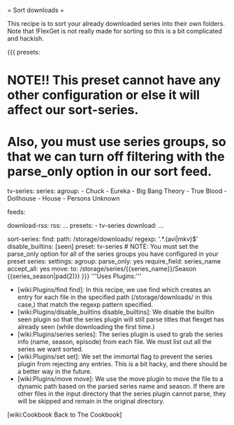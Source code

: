 = Sort downloads =

This recipe is to sort your already downloaded series into their own folders. Note that !FlexGet is not really made for sorting so this is a bit complicated and hackish.

{{{
presets:

  # NOTE!! This preset cannot have any other configuration or else it will affect our sort-series.
  # Also, you must use series groups, so that we can turn off filtering with the parse_only option in our sort feed.
  tv-series:
    series:
      agroup:
        - Chuck
        - Eureka
        - Big Bang Theory
        - True Blood
        - Dollhouse
        - House
        - Persons Unknown
  
feeds:

  download-rss:
    rss: ...
    presets:
      - tv-series
    download: ...

  sort-series:
    find:
      path: /storage/downloads/
      regexp: '.*\.(avi|mkv)$'
    disable_builtins: [seen]
    preset: tv-series
    # NOTE: You must set the parse_only option for all of the series groups you have configured in your preset
    series:
      settings:
        agroup:
          parse_only: yes
    require_field: series_name
    accept_all: yes
    move:
      to: /storage/series/{{series_name}}/Season {{series_season|pad(2)}}
}}}
'''Uses Plugins:'''

 - [wiki:Plugins/find find]: In this recipe, we use find which creates an entry for each file in the specified path (/storage/downloads/ in this case,) that match the regexp pattern specified.
 - [wiki:Plugins/disable_builtins disable_builtins]: We disable the builtin seen plugin so that the series plugin will still parse titles that flexget has already seen (while downloading the first time.)
 - [wiki:Plugins/series series]: The series plugin is used to grab the series info (name, season, episode) from each file. We must list out all the series we want sorted.
 - [wiki:Plugins/set set]: We set the immortal flag to prevent the series plugin from rejecting any entries. This is a bit hacky, and there should be a better way in the future.
 - [wiki:Plugins/move move]: We use the move plugin to move the file to a dynamic path based on the parsed series name and season. If there are other files in the input directory that the series plugin cannot parse, they will be skipped and remain in the original directory.


[wiki:Cookbook Back to The Cookbook]